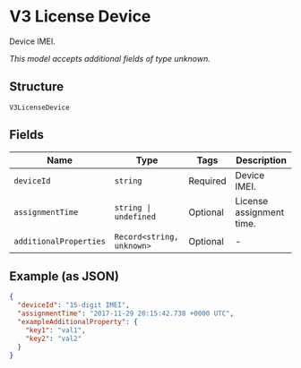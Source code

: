 
# V3 License Device

Device IMEI.

*This model accepts additional fields of type unknown.*

## Structure

`V3LicenseDevice`

## Fields

| Name | Type | Tags | Description |
|  --- | --- | --- | --- |
| `deviceId` | `string` | Required | Device IMEI. |
| `assignmentTime` | `string \| undefined` | Optional | License assignment time. |
| `additionalProperties` | `Record<string, unknown>` | Optional | - |

## Example (as JSON)

```json
{
  "deviceId": "15-digit IMEI",
  "assignmentTime": "2017-11-29 20:15:42.738 +0000 UTC",
  "exampleAdditionalProperty": {
    "key1": "val1",
    "key2": "val2"
  }
}
```

